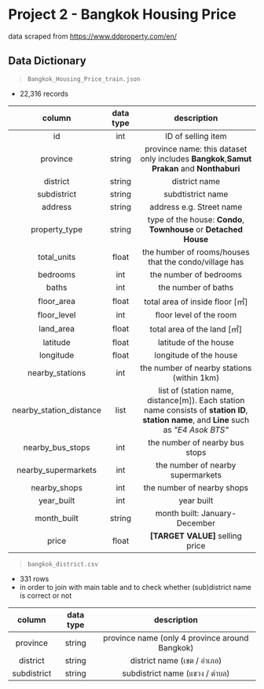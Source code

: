 # Project 2 - Bangkok Housing Price

data scraped from https://www.ddproperty.com/en/ 
## Data Dictionary

> `Bangkok_Housing_Price_train.json`

- 22,316 records

|**column**|**data type**|**description**|
|:-:|:-:|:-:|
|id|int|ID of selling item|
|province|string|province name: this dataset only includes **Bangkok**,**Samut Prakan** and **Nonthaburi** |
|district|string|district name|
|subdistrict|string|subdtistrict name|
|address|string|address e.g. Street name|
|property_type|string|type of the house: **Condo**, **Townhouse** or **Detached House**|
|total_units|float|the humber of rooms/houses that the condo/village has|
|bedrooms|int|the number of bedrooms|
|baths|int|the number of baths|
|floor_area|float|total area of inside floor [㎡]|
|floor_level|int|floor level of the room |
|land_area|float|total area of the land [㎡]|
|latitude|float|latitude of the house|
|longitude|float|longitude of the house|
|nearby_stations|int|the number of nearby stations (within 1km)|
|nearby_station_distance|list|list of (station name, distance[m]). Each station name consists of **station ID**, **station name**, and **Line** such as *"E4 Asok BTS"*|
|nearby_bus_stops|int|the number of nearby bus stops|
|nearby_supermarkets|int|the number of nearby supermarkets|
|nearby_shops|int|the number of nearby shops|
|year_built|int|year built|
|month_built|string|month built: January-December|
|price|float|**[TARGET VALUE]** selling price|

> `bangkok_district.csv`

- 331 rows
- in order to join with main table and to check whether (sub)district name is correct or not

|column|data type|description|
|:-:|:-:|:-:|
|province|string|province name (only 4 province around Bangkok)|
|district|string|district name (เขต / อำเภอ)|
|subdistrict|string|subdistrict name (แขวง / ตำบล)|

